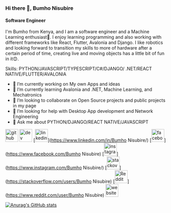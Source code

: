### Hi there 👋, Bumho Nisubire
#### Software Engineer
I'm Bumho from Kenya, and I am a software engineer and a Machine Learning enthusiast🫡. I enjoy learning programming and also working with different frameworks like React, Flutter, Avalonia and Django. I like robotics and looking forward to transition my skills to more of hardware after a certain period of time, creating live and moving objects has a little bit of fun in it😊.

Skills: PYTHON/JAVASCRIPT/TYPESCRIPT/C#/DJANGO/ .NET/REACT NATIVE/FLUTTER/AVALONIA

- 🔭 I’m currently working on My own Apps and ideas 
- 🌱 I’m currently learning Avalonia and .NET, Machine Learning, and Mechatronics 
- 👯 I’m looking to collaborate on Open Source projects and public projects in my page 
- 🤔 I’m looking for help with Desktop App development and Network Engineering 
- 💬 Ask me about PYTHON/DJANGO/REACT NATIVE/JAVASCRIPT 


[<img src='https://cdn.jsdelivr.net/npm/simple-icons@3.0.1/icons/github.svg' alt='github' height='40'>](https://github.com/Bum-Ho12)  [<img src='https://cdn.jsdelivr.net/npm/simple-icons@3.0.1/icons/dev-dot-to.svg' alt='dev' height='40'>](https://dev.to/Bum-Ho12)  [<img src='https://cdn.jsdelivr.net/npm/simple-icons@3.0.1/icons/linkedin.svg' alt='linkedin' height='40'>](https://www.linkedin.com/in/Bumho Nisubire/)  [<img src='https://cdn.jsdelivr.net/npm/simple-icons@3.0.1/icons/facebook.svg' alt='facebook' height='40'>](https://www.facebook.com/Bumho Nisubire)  [<img src='https://cdn.jsdelivr.net/npm/simple-icons@3.0.1/icons/instagram.svg' alt='instagram' height='40'>](https://www.instagram.com/Bumho Nisubire/)  [<img src='https://cdn.jsdelivr.net/npm/simple-icons@3.0.1/icons/stackoverflow.svg' alt='stackoverflow' height='40'>](https://stackoverflow.com/users/Bumho Nisubire)  [<img src='https://cdn.jsdelivr.net/npm/simple-icons@3.0.1/icons/reddit.svg' alt='Reddit' height='40'>](https://www.reddit.com/user/Bumho Nisubire)  [<img src='https://cdn.jsdelivr.net/npm/simple-icons@3.0.1/icons/icloud.svg' alt='website' height='40'>](https://bumho-nisubire.web.app/)  


[![Anurag's GitHub stats](https://github-readme-stats.vercel.app/api?username=Bum-Ho12)](https://github.com/anuraghazra/github-readme-stats)
